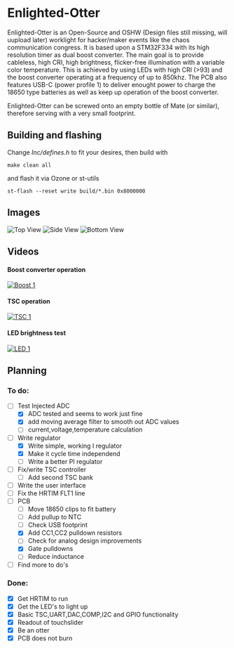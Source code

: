 # Enlighted-Otter

Enlighted-Otter is an Open-Source and OSHW (Design files still missing, will uupload later)  worklight for hacker/maker events like the chaos communication congress. It is based upon a STM32F334 with its 
high resolution timer as dual boost 
converter. The main goal is to provide cableless, high CRI, high brightness, flicker-free illumination with a variable color temperature. This is achieved by using LEDs with high CRI (>93) and the boost converter operating at a frequency of up to 850khz. The PCB also features USB-C (power profile 1) to deliver enought power to charge the 18650 type batteries as well as keep up operation of the boost converter.

Enlighted-Otter can be screwed onto an empty bottle of Mate (or similar), therefore serving with a very small footprint.

## Building and flashing

Change *Inc/defines.h* to fit your desires, then build with

`make clean all`

and flash it via Ozone or st-utils

`st-flash --reset write build/*.bin 0x8000000`

## Images

![Top View](https://raw.githubusercontent.com/Jan--Henrik/Enlighted-Otter/master/Images/Enlighted_Otter_1.jpeg)
![Side View](https://raw.githubusercontent.com/Jan--Henrik/Enlighted-Otter/master/Images/Enlighted_Otter_2.jpeg)
![Bottom View](https://raw.githubusercontent.com/Jan--Henrik/Enlighted-Otter/master/Images/Enlighted_Otter_3.jpeg)

## Videos

#### Boost converter operation

[![Boost 1](https://img.youtube.com/vi/A-QjU9mWTO4/0.jpg)](https://youtu.be/A-QjU9mWTO4)

#### TSC operation

[![TSC 1](https://img.youtube.com/vi/ADD4yiM9S0Q/0.jpg)](https://youtu.be/ADD4yiM9S0Q)

#### LED brightness test

[![LED 1](https://img.youtube.com/vi/DC_eAY72nbw/0.jpg)](https://youtu.be/DC_eAY72nbw)

## Planning

### To do:

- [ ] Test Injected ADC
	- [x] ADC tested and seems to work just fine
	- [x] add moving average filter to smooth out ADC values
	- [ ] current,voltage,temperature calculation

- [ ] Write regulator
	- [x] Write simple, working I regulator
	- [x] Make it cycle time independend
	- [ ] Write a better PI regulator
- [ ] Fix/write TSC controller
	- [ ] Add second TSC bank
- [ ] Write the user interface
- [ ] Fix the HRTIM FLT1 line
- [ ] PCB
	- [ ] Move 18650 clips to fit battery
	- [ ] Add pullup to NTC
	- [ ] Check USB footprint
	- [x] Add CC1,CC2 pulldown resistors
	- [ ] Check for analog design improvements
	- [x] Gate pulldowns
	- [ ] Reduce inductance
- [ ] Find more to do's

### Done:

- [x] Get HRTIM to run
- [x] Get the LED's to light up
- [x] Basic TSC,UART,DAC,COMP,I2C and GPIO functionality
- [x] Readout of touchslider
- [x] Be an otter
- [x] PCB does not burn
